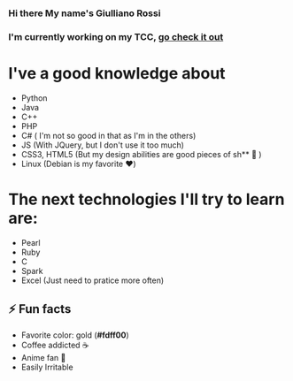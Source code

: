 ### Hi there My name's Giulliano Rossi
### I'm currently working on my TCC, [ go check it out ](https://github.com/GiullianoRossi1987/lpgp-server)
# I've a good knowledge about
- Python
- Java
- C++
- PHP
- C# ( I'm not so good in that as I'm in the others)
- JS (With JQuery, but I don't use it too much)
- CSS3, HTML5 (But my design abilities are good pieces of sh** :hankey: )
- Linux (Debian is my favorite :heart:)

# The next technologies I'll try to learn are:
- Pearl
- Ruby
- C
- Spark
- Excel (Just need to pratice more often)

## :zap: Fun facts
- Favorite color: gold (**#fdff00**)
- Coffee addicted :coffee:
- Anime fan :japanese_goblin:
- Easily Irritable


<!--
**GiullianoRossi1987/GiullianoRossi1987** is a ✨ _special_ ✨ repository because its `README.md` (this file) appears on your GitHub profile.

Here are some ideas to get you started:

- 🔭 I’m currently working on ...
- 🌱 I’m currently learning ...
- 👯 I’m looking to collaborate on ...
- 🤔 I’m looking for help with ...
- 💬 Ask me about ...
- 📫 How to reach me: ...
- 😄 Pronouns: ...
- ⚡ Fun fact: ...
-->
